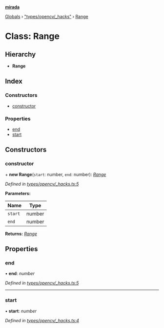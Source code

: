 **[mirada](../README.md)**

[Globals](../README.md) › ["types/opencv/_hacks"](../modules/_types_opencv__hacks_.md) › [Range](_types_opencv__hacks_.range.md)

# Class: Range

## Hierarchy

* **Range**

## Index

### Constructors

* [constructor](_types_opencv__hacks_.range.md#constructor)

### Properties

* [end](_types_opencv__hacks_.range.md#end)
* [start](_types_opencv__hacks_.range.md#start)

## Constructors

###  constructor

\+ **new Range**(`start`: number, `end`: number): *[Range](_types_opencv__hacks_.range.md)*

*Defined in [types/opencv/_hacks.ts:5](https://github.com/cancerberoSgx/mirada/blob/9d9803d/mirada/src/types/opencv/_hacks.ts#L5)*

**Parameters:**

Name | Type |
------ | ------ |
`start` | number |
`end` | number |

**Returns:** *[Range](_types_opencv__hacks_.range.md)*

## Properties

###  end

• **end**: *number*

*Defined in [types/opencv/_hacks.ts:5](https://github.com/cancerberoSgx/mirada/blob/9d9803d/mirada/src/types/opencv/_hacks.ts#L5)*

___

###  start

• **start**: *number*

*Defined in [types/opencv/_hacks.ts:4](https://github.com/cancerberoSgx/mirada/blob/9d9803d/mirada/src/types/opencv/_hacks.ts#L4)*